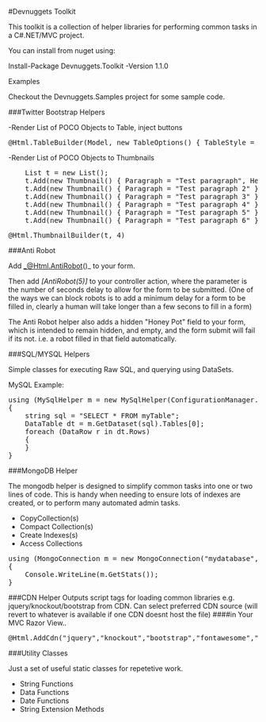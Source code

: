 #Devnuggets Toolkit

This toolkit is a collection of helper libraries for performing common tasks in a C#.NET/MVC project.

You can install from nuget using:

Install-Package Devnuggets.Toolkit -Version 1.1.0

Examples

Checkout the Devnuggets.Samples project for some sample code.

###Twitter Bootstrap Helpers

-Render List of POCO Objects to Table, inject buttons

<pre>
@Html.TableBuilder(Model, new TableOptions() { TableStyle = SetTableStyle.STRIPED, TableHover = SetTableHover.HOVER })
</pre>

-Render List of POCO Objects to Thumbnails

<pre>
    List<Thumbnail> t = new List<Thumbnail>();
    t.Add(new Thumbnail() { Paragraph = "Test paragraph", Heading = "test"  });
    t.Add(new Thumbnail() { Paragraph = "Test paragraph 2" });
    t.Add(new Thumbnail() { Paragraph = "Test paragraph 3" });
    t.Add(new Thumbnail() { Paragraph = "Test paragraph 4" });
    t.Add(new Thumbnail() { Paragraph = "Test paragraph 5" });
    t.Add(new Thumbnail() { Paragraph = "Test paragraph 6" });    
</pre>

<pre>
@Html.ThumbnailBuilder(t, 4)
</pre>

###Anti Robot

Add _@Html.AntiRobot()_ to your form. 

Then add _[AntiRobot(5)]_ to your controller action, where the parameter is the 
number of seconds delay to allow for the form to be submitted. (One of the ways we
can block robots is to add a minimum delay for a form to be filled in, clearly a human will
take longer than a few secons to fill in a form)

The Anti Robot helper also adds a hidden "Honey Pot" field to your form, which
is intended to remain hidden, and empty, and the form submit will fail if its not.
i.e. a robot filled in that field automatically.

###SQL/MYSQL Helpers

Simple classes for executing Raw SQL, and querying using DataSets.

MySQL Example:

<pre>
using (MySqlHelper m = new MySqlHelper(ConfigurationManager.AppSettings["mysql.connectionstring"]))
{
    string sql = "SELECT * FROM myTable";
    DataTable dt = m.GetDataset(sql).Tables[0];
    foreach (DataRow r in dt.Rows)
    {
	}
}
</pre>

###MongoDB Helper

The mongodb helper is designed to simplify common tasks into one or two lines of code.  This is handy
when needing to ensure lots of indexes are created, or to perform many automated admin tasks.

- CopyCollection(s)
- Compact Collection(s)
- Create Indexes(s)
- Access Collections

<pre>
using (MongoConnection m = new MongoConnection("mydatabase", new MongoConnectionStringFromWebConfig()))
{
    Console.WriteLine(m.GetStats());
}
</pre>

###CDN Helper
Outputs script tags for loading common libraries e.g. jquery/knockout/bootstrap from CDN.
Can select preferred CDN source (will revert to whatever is available if one CDN doesnt host the file)
####in Your MVC Razor View..
<pre>
@Html.AddCdn("jquery","knockout","bootstrap","fontawesome","datatables"}, CdnSourceType.MICROSOFT_AJAX)
</pre>

###Utility Classes

Just a set of useful static classes for repetetive work.

- String Functions
- Data Functions
- Date Functions
- String Extension Methods